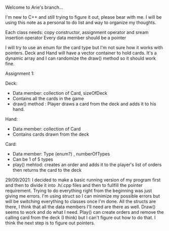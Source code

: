 Welcome to Arie's branch... 

I'm new to C++ and still trying to figure it out, please bear with me.
I will be using this note as a personal to do list and way to organize my thoughts.


Each class needs: copy constructor, assignment operator and sream insertion operator
Every data member should be a pointer

I will try to use an enum for the card type but I'm not sure how it works with pointers.
Deck and Hand will have a vector container to hold cards. It's a dynamic array and I can randomize the draw() method so it should work fine. 

Assignment 1: 

Deck: 
- Data member: collection of Card, sizeOfDeck
- Contains all the cards in the game 
- draw() method : 
Player draws a card from the deck and adds it to his hand.

Hand:
- Data member: collection of Card
- Contains cards drawn from the deck

Card: 
- Data member: Type (enum?) , numberOfTypes 
- Can be 1 of 5 types
- play() mehtod: 
creates an order and adds it to the player's list of orders 
then returns the card to the deck

29/09/2021: I decided to make a basic running version of my program first and then to divide it into .h/.cpp files and then to fullfill the pointer requirement. Trying to do everything right from the beginning was just giving me errors. I'm using struct so I can minimize my possible errors but will be switching everything to classes once I'm done. All the structs are there, I think that all the data members I'll need are there as well. Draw() seems to work and do what I need. Play() can create orders and remove the calling card from the deck (I think) but I can't figure out how to do that. I think the next step is to figure out pointers.
